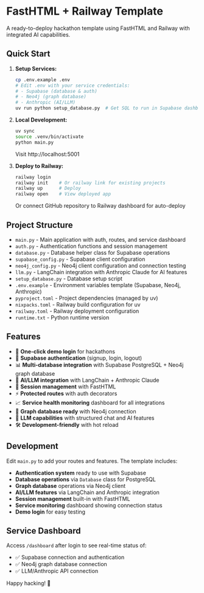 # FastHTML + Railway Template

A ready-to-deploy hackathon template using FastHTML and Railway with integrated AI capabilities.

## Quick Start

1. **Setup Services:**
   ```bash
   cp .env.example .env
   # Edit .env with your service credentials:
   # - Supabase (database & auth)
   # - Neo4j (graph database)
   # - Anthropic (AI/LLM)
   uv run python setup_database.py  # Get SQL to run in Supabase dashboard
   ```

2. **Local Development:**
   ```bash
   uv sync
   source .venv/bin/activate
   python main.py
   ```
   Visit http://localhost:5001

3. **Deploy to Railway:**
   ```bash
   railway login
   railway init    # Or railway link for existing projects
   railway up      # Deploy
   railway open    # View deployed app
   ```
   Or connect GitHub repository to Railway dashboard for auto-deploy

## Project Structure

- `main.py` - Main application with auth, routes, and service dashboard
- `auth.py` - Authentication functions and session management
- `database.py` - Database helper class for Supabase operations
- `supabase_config.py` - Supabase client configuration
- `neo4j_config.py` - Neo4j client configuration and connection testing
- `llm.py` - LangChain integration with Anthropic Claude for AI features
- `setup_database.py` - Database setup script
- `.env.example` - Environment variables template (Supabase, Neo4j, Anthropic)
- `pyproject.toml` - Project dependencies (managed by uv)
- `nixpacks.toml` - Railway build configuration for uv
- `railway.toml` - Railway deployment configuration
- `runtime.txt` - Python runtime version

## Features

- 🚀 **One-click demo login** for hackathons
- 🔐 **Supabase authentication** (signup, login, logout)
- 📊 **Multi-database integration** with Supabase PostgreSQL + Neo4j graph database
- 🤖 **AI/LLM integration** with LangChain + Anthropic Claude
- 🎯 **Session management** with FastHTML
- ⚡ **Protected routes** with auth decorators
- 📈 **Service health monitoring** dashboard for all integrations
- 🔗 **Graph database ready** with Neo4j connection
- 🧠 **LLM capabilities** with structured chat and AI features
- 🛠️ **Development-friendly** with hot reload

## Development

Edit `main.py` to add your routes and features. The template includes:
- **Authentication system** ready to use with Supabase
- **Database operations** via `Database` class for PostgreSQL
- **Graph database** operations via Neo4j client
- **AI/LLM features** via LangChain and Anthropic integration
- **Session management** built-in with FastHTML
- **Service monitoring** dashboard showing connection status
- **Demo login** for easy testing

## Service Dashboard

Access `/dashboard` after login to see real-time status of:
- ✅ Supabase connection and authentication
- ✅ Neo4j graph database connection  
- ✅ LLM/Anthropic API connection

Happy hacking! 🚀